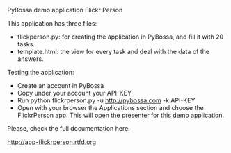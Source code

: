 PyBossa demo application Flickr Person

This application has three files:

*  flickperson.py: for creating the application in PyBossa, and fill it with 20 tasks.
*  template.html: the view for every task and deal with the data of the answers.

Testing the application:

*  Create an account in PyBossa
*  Copy under your account your API-KEY
*  Run python flickrperson.py -u http://pybossa.com -k API-KEY
*  Open with your browser the Applications section and choose the FlickrPerson app. This will open the presenter for this demo application.

Please, check the full documentation here:

http://app-flickrperson.rtfd.org
